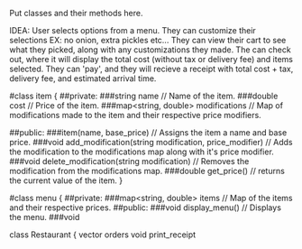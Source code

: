 Put classes and their methods here.

IDEA: 
User selects options from a menu.
They can customize their selections EX: no onion, extra pickles etc...
They can view their cart to see what they picked, along with any customizations they made.
The can check out, where it will display the total cost (without tax or delivery fee) and items selected.
They can 'pay', and they will recieve a receipt with total cost + tax, delivery fee, and estimated arrival time. 

#class item 
{
##private:
###string name
// Name of the item.
###double cost
// Price of the item.
###map<string, double> modifications
// Map of modifications made to the item and their respective price modifiers.

##public:
###item(name, base_price)
// Assigns the item a name and base price.
###void add_modification(string modification, price_modifier)
// Adds the modification to the modifications map along with it's price modifier.
###void delete_modification(string modification)
// Removes the modification from the modifications map.
###double get_price()
// returns the current value of the item.
}

#class menu 
{
##private:
###map<string, double> items
// Map of the items and their respective prices.
##public:
###void display_menu()
// Displays the menu.
###void



class Restaurant {
vector<item> orders
void print_receipt
